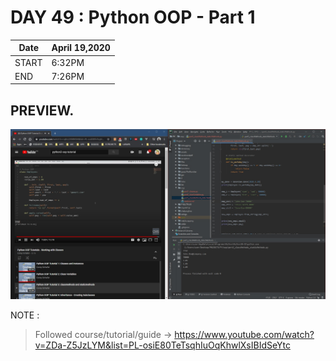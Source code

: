 # DAY 49 : Python OOP - Part 1
| Date | April 19,2020 |
| ------ | ------ |
| START | 6:32PM |
| END | 7:26PM |


## PREVIEW.
![Preview](Untitled.jpg)


NOTE : 
> Followed course/tutorial/guide -> https://www.youtube.com/watch?v=ZDa-Z5JzLYM&list=PL-osiE80TeTsqhIuOqKhwlXsIBIdSeYtc
